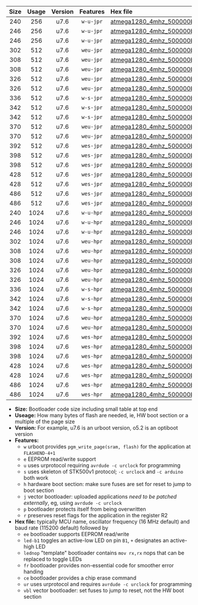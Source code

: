|Size|Usage|Version|Features|Hex file|
|:-:|:-:|:-:|:-:|:--|
|240|256|u7.6|`w-u-jpr`|[atmega1280_4mhz_500000bps_ur_vbl.hex](https://raw.githubusercontent.com/stefanrueger/urboot/main/atmega1280_4mhz_500000bps_ur_vbl.hex)|
|246|256|u7.6|`w-u-jpr`|[atmega1280_4mhz_500000bps_led+b7_ur_vbl.hex](https://raw.githubusercontent.com/stefanrueger/urboot/main/atmega1280_4mhz_500000bps_led+b7_ur_vbl.hex)|
|246|256|u7.6|`w-u-jpr`|[atmega1280_4mhz_500000bps_lednop_ur_vbl.hex](https://raw.githubusercontent.com/stefanrueger/urboot/main/atmega1280_4mhz_500000bps_lednop_ur_vbl.hex)|
|302|512|u7.6|`weu-jpr`|[atmega1280_4mhz_500000bps_ee_ur_vbl.hex](https://raw.githubusercontent.com/stefanrueger/urboot/main/atmega1280_4mhz_500000bps_ee_ur_vbl.hex)|
|308|512|u7.6|`weu-jpr`|[atmega1280_4mhz_500000bps_ee_led+b7_ur_vbl.hex](https://raw.githubusercontent.com/stefanrueger/urboot/main/atmega1280_4mhz_500000bps_ee_led+b7_ur_vbl.hex)|
|308|512|u7.6|`weu-jpr`|[atmega1280_4mhz_500000bps_ee_lednop_ur_vbl.hex](https://raw.githubusercontent.com/stefanrueger/urboot/main/atmega1280_4mhz_500000bps_ee_lednop_ur_vbl.hex)|
|326|512|u7.6|`weu-jpr`|[atmega1280_4mhz_500000bps_ee_led+b7_fr_ur_vbl.hex](https://raw.githubusercontent.com/stefanrueger/urboot/main/atmega1280_4mhz_500000bps_ee_led+b7_fr_ur_vbl.hex)|
|326|512|u7.6|`weu-jpr`|[atmega1280_4mhz_500000bps_ee_lednop_fr_ur_vbl.hex](https://raw.githubusercontent.com/stefanrueger/urboot/main/atmega1280_4mhz_500000bps_ee_lednop_fr_ur_vbl.hex)|
|336|512|u7.6|`w-s-jpr`|[atmega1280_4mhz_500000bps_vbl.hex](https://raw.githubusercontent.com/stefanrueger/urboot/main/atmega1280_4mhz_500000bps_vbl.hex)|
|342|512|u7.6|`w-s-jpr`|[atmega1280_4mhz_500000bps_led+b7_vbl.hex](https://raw.githubusercontent.com/stefanrueger/urboot/main/atmega1280_4mhz_500000bps_led+b7_vbl.hex)|
|342|512|u7.6|`w-s-jpr`|[atmega1280_4mhz_500000bps_lednop_vbl.hex](https://raw.githubusercontent.com/stefanrueger/urboot/main/atmega1280_4mhz_500000bps_lednop_vbl.hex)|
|370|512|u7.6|`weu-jpr`|[atmega1280_4mhz_500000bps_ee_led+b7_fr_ce_ur_vbl.hex](https://raw.githubusercontent.com/stefanrueger/urboot/main/atmega1280_4mhz_500000bps_ee_led+b7_fr_ce_ur_vbl.hex)|
|370|512|u7.6|`weu-jpr`|[atmega1280_4mhz_500000bps_ee_lednop_fr_ce_ur_vbl.hex](https://raw.githubusercontent.com/stefanrueger/urboot/main/atmega1280_4mhz_500000bps_ee_lednop_fr_ce_ur_vbl.hex)|
|392|512|u7.6|`wes-jpr`|[atmega1280_4mhz_500000bps_ee_vbl.hex](https://raw.githubusercontent.com/stefanrueger/urboot/main/atmega1280_4mhz_500000bps_ee_vbl.hex)|
|398|512|u7.6|`wes-jpr`|[atmega1280_4mhz_500000bps_ee_led+b7_vbl.hex](https://raw.githubusercontent.com/stefanrueger/urboot/main/atmega1280_4mhz_500000bps_ee_led+b7_vbl.hex)|
|398|512|u7.6|`wes-jpr`|[atmega1280_4mhz_500000bps_ee_lednop_vbl.hex](https://raw.githubusercontent.com/stefanrueger/urboot/main/atmega1280_4mhz_500000bps_ee_lednop_vbl.hex)|
|428|512|u7.6|`wes-jpr`|[atmega1280_4mhz_500000bps_ee_led+b7_fr_vbl.hex](https://raw.githubusercontent.com/stefanrueger/urboot/main/atmega1280_4mhz_500000bps_ee_led+b7_fr_vbl.hex)|
|428|512|u7.6|`wes-jpr`|[atmega1280_4mhz_500000bps_ee_lednop_fr_vbl.hex](https://raw.githubusercontent.com/stefanrueger/urboot/main/atmega1280_4mhz_500000bps_ee_lednop_fr_vbl.hex)|
|486|512|u7.6|`wes-jpr`|[atmega1280_4mhz_500000bps_ee_led+b7_fr_ce_vbl.hex](https://raw.githubusercontent.com/stefanrueger/urboot/main/atmega1280_4mhz_500000bps_ee_led+b7_fr_ce_vbl.hex)|
|486|512|u7.6|`wes-jpr`|[atmega1280_4mhz_500000bps_ee_lednop_fr_ce_vbl.hex](https://raw.githubusercontent.com/stefanrueger/urboot/main/atmega1280_4mhz_500000bps_ee_lednop_fr_ce_vbl.hex)|
|240|1024|u7.6|`w-u-hpr`|[atmega1280_4mhz_500000bps_ur.hex](https://raw.githubusercontent.com/stefanrueger/urboot/main/atmega1280_4mhz_500000bps_ur.hex)|
|246|1024|u7.6|`w-u-hpr`|[atmega1280_4mhz_500000bps_led+b7_ur.hex](https://raw.githubusercontent.com/stefanrueger/urboot/main/atmega1280_4mhz_500000bps_led+b7_ur.hex)|
|246|1024|u7.6|`w-u-hpr`|[atmega1280_4mhz_500000bps_lednop_ur.hex](https://raw.githubusercontent.com/stefanrueger/urboot/main/atmega1280_4mhz_500000bps_lednop_ur.hex)|
|302|1024|u7.6|`weu-hpr`|[atmega1280_4mhz_500000bps_ee_ur.hex](https://raw.githubusercontent.com/stefanrueger/urboot/main/atmega1280_4mhz_500000bps_ee_ur.hex)|
|308|1024|u7.6|`weu-hpr`|[atmega1280_4mhz_500000bps_ee_led+b7_ur.hex](https://raw.githubusercontent.com/stefanrueger/urboot/main/atmega1280_4mhz_500000bps_ee_led+b7_ur.hex)|
|308|1024|u7.6|`weu-hpr`|[atmega1280_4mhz_500000bps_ee_lednop_ur.hex](https://raw.githubusercontent.com/stefanrueger/urboot/main/atmega1280_4mhz_500000bps_ee_lednop_ur.hex)|
|326|1024|u7.6|`weu-hpr`|[atmega1280_4mhz_500000bps_ee_led+b7_fr_ur.hex](https://raw.githubusercontent.com/stefanrueger/urboot/main/atmega1280_4mhz_500000bps_ee_led+b7_fr_ur.hex)|
|326|1024|u7.6|`weu-hpr`|[atmega1280_4mhz_500000bps_ee_lednop_fr_ur.hex](https://raw.githubusercontent.com/stefanrueger/urboot/main/atmega1280_4mhz_500000bps_ee_lednop_fr_ur.hex)|
|336|1024|u7.6|`w-s-hpr`|[atmega1280_4mhz_500000bps.hex](https://raw.githubusercontent.com/stefanrueger/urboot/main/atmega1280_4mhz_500000bps.hex)|
|342|1024|u7.6|`w-s-hpr`|[atmega1280_4mhz_500000bps_led+b7.hex](https://raw.githubusercontent.com/stefanrueger/urboot/main/atmega1280_4mhz_500000bps_led+b7.hex)|
|342|1024|u7.6|`w-s-hpr`|[atmega1280_4mhz_500000bps_lednop.hex](https://raw.githubusercontent.com/stefanrueger/urboot/main/atmega1280_4mhz_500000bps_lednop.hex)|
|370|1024|u7.6|`weu-hpr`|[atmega1280_4mhz_500000bps_ee_led+b7_fr_ce_ur.hex](https://raw.githubusercontent.com/stefanrueger/urboot/main/atmega1280_4mhz_500000bps_ee_led+b7_fr_ce_ur.hex)|
|370|1024|u7.6|`weu-hpr`|[atmega1280_4mhz_500000bps_ee_lednop_fr_ce_ur.hex](https://raw.githubusercontent.com/stefanrueger/urboot/main/atmega1280_4mhz_500000bps_ee_lednop_fr_ce_ur.hex)|
|392|1024|u7.6|`wes-hpr`|[atmega1280_4mhz_500000bps_ee.hex](https://raw.githubusercontent.com/stefanrueger/urboot/main/atmega1280_4mhz_500000bps_ee.hex)|
|398|1024|u7.6|`wes-hpr`|[atmega1280_4mhz_500000bps_ee_led+b7.hex](https://raw.githubusercontent.com/stefanrueger/urboot/main/atmega1280_4mhz_500000bps_ee_led+b7.hex)|
|398|1024|u7.6|`wes-hpr`|[atmega1280_4mhz_500000bps_ee_lednop.hex](https://raw.githubusercontent.com/stefanrueger/urboot/main/atmega1280_4mhz_500000bps_ee_lednop.hex)|
|428|1024|u7.6|`wes-hpr`|[atmega1280_4mhz_500000bps_ee_led+b7_fr.hex](https://raw.githubusercontent.com/stefanrueger/urboot/main/atmega1280_4mhz_500000bps_ee_led+b7_fr.hex)|
|428|1024|u7.6|`wes-hpr`|[atmega1280_4mhz_500000bps_ee_lednop_fr.hex](https://raw.githubusercontent.com/stefanrueger/urboot/main/atmega1280_4mhz_500000bps_ee_lednop_fr.hex)|
|486|1024|u7.6|`wes-hpr`|[atmega1280_4mhz_500000bps_ee_led+b7_fr_ce.hex](https://raw.githubusercontent.com/stefanrueger/urboot/main/atmega1280_4mhz_500000bps_ee_led+b7_fr_ce.hex)|
|486|1024|u7.6|`wes-hpr`|[atmega1280_4mhz_500000bps_ee_lednop_fr_ce.hex](https://raw.githubusercontent.com/stefanrueger/urboot/main/atmega1280_4mhz_500000bps_ee_lednop_fr_ce.hex)|

- **Size:** Bootloader code size including small table at top end
- **Useage:** How many bytes of flash are needed, ie, HW boot section or a multiple of the page size
- **Version:** For example, u7.6 is an urboot version, o5.2 is an optiboot version
- **Features:**
  + `w` urboot provides `pgm_write_page(sram, flash)` for the application at `FLASHEND-4+1`
  + `e` EEPROM read/write support
  + `u` uses urprotocol requiring `avrdude -c urclock` for programming
  + `s` uses skeleton of STK500v1 protocol; `-c urclock` and `-c arduino` both work
  + `h` hardware boot section: make sure fuses are set for reset to jump to boot section
  + `j` vector bootloader: uploaded applications *need to be patched externally*, eg, using `avrdude -c urclock`
  + `p` bootloader protects itself from being overwritten
  + `r` preserves reset flags for the application in the register R2
- **Hex file:** typically MCU name, oscillator frequency (16 MHz default) and baud rate (115200 default) followed by
  + `ee` bootloader supports EEPROM read/write
  + `led-b1` toggles an active-low LED on pin `B1`, `+` designates an active-high LED
  + `lednop` "template" bootloader contains `mov rx,rx` nops that can be replaced to toggle LEDs
  + `fr` bootloader provides non-essential code for smoother error handing
  + `ce` bootloader provides a chip erase command
  + `ur` uses urprotocol and requires `avrdude -c urclock` for programming
  + `vbl` vector bootloader: set fuses to jump to reset, not the HW boot section
